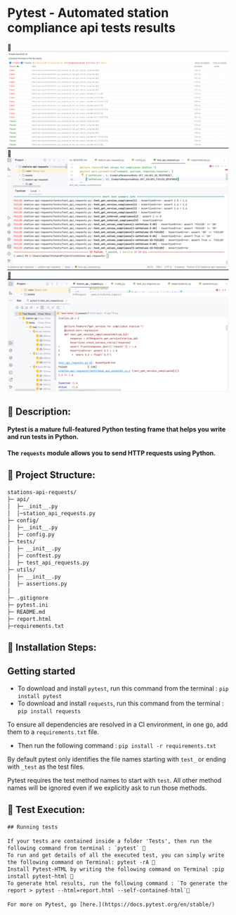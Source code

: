 # Pytest - Automated station compliance api tests results

🚀 
![results.png](assets/results.png)
🚀
![pytestres.png](assets/pytestres.png)
🚀
![resultassert.png](assets/resultassert.png)

## 🚀 Description:
#### Pytest is a mature full-featured Python testing frame that helps you write and run tests in Python.

#### The `requests` module allows you to send HTTP requests using Python.
## 🚀 Project Structure:

```
stations-api-requests/
├─ api/
│  ├─__init__.py
│  │─station_api_requests.py
├─ config/
│  ├─__init__.py  
│  ├─ config.py 
├─ tests/
│  ├─ __init__.py
│  ├─ conftest.py
│  ├─ test_api_requests.py
├─ utils/
│  ├─ __init__.py
│  ├─ assertions.py
│  
├─ .gitignore
├─ pytest.ini
├─ README.md
├─ report.html
├─requirements.txt

```
## 🚀 Installation Steps:
## Getting started

* To download and install `pytest`, run this command from the terminal : `pip install pytest`
* To download and install `requests`, run this command from the terminal : `pip install requests`

To ensure all dependencies are resolved in a CI environment, in one go, add them to a `requirements.txt` file.
* Then run the following command : `pip install -r requirements.txt`

By default pytest only identifies the file names starting with `test_` or ending with `_test` as the test files.

Pytest requires the test method names to start with `test`. All other method names will be ignored even if we explicitly ask to run those methods.




## 🚀 Test Execution:
```
## Running tests

If your tests are contained inside a folder 'Tests', then run the following command from terminal : `pytest` 🚀
To run and get details of all the executed test, you can simply write the following command on Terminal: pytest -rA 🚀
Install Pytest-HTML by writing the following command on Terminal :pip install pytest-html 🚀
To generate html results, run the following command : `To generate the report > pytest --html=report.html --self-contained-html`🚀

For more on Pytest, go [here.](https://docs.pytest.org/en/stable/)


